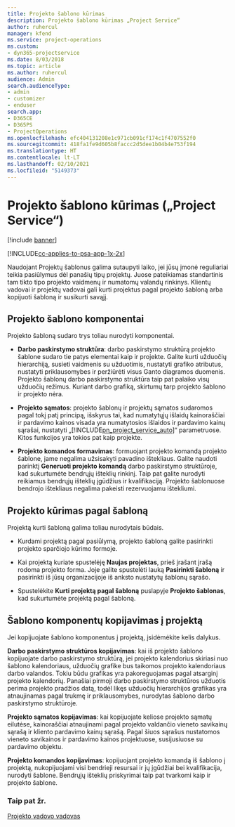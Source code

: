 ```yaml
---
title: Projekto šablono kūrimas
description: Projekto šablono kūrimas „Project Service“
author: ruhercul
manager: kfend
ms.service: project-operations
ms.custom:
- dyn365-projectservice
ms.date: 8/03/2018
ms.topic: article
ms.author: ruhercul
audience: Admin
search.audienceType:
- admin
- customizer
- enduser
search.app:
- D365CE
- D365PS
- ProjectOperations
ms.openlocfilehash: efc404131208e1c971cb091cf174c1f4707552f0
ms.sourcegitcommit: 418fa1fe9d605b8faccc2d5dee1b04b4e753f194
ms.translationtype: HT
ms.contentlocale: lt-LT
ms.lasthandoff: 02/10/2021
ms.locfileid: "5149373"
---
```

# <a name="create-a-project-template-project-service"></a>Projekto šablono kūrimas („Project Service“)

[!include [banner](../includes/psa-now-project-operations.md)]

[!INCLUDE[cc-applies-to-psa-app-1x-2x](../includes/cc-applies-to-psa-app-1x-2x.md)]

Naudojant Projektų šablonus galima sutaupyti laiko, jei jūsų įmonė reguliariai teikia pasiūlymus dėl panašių tipų projektų. Juose pateikiamas standartinis tam tikto tipo projekto vaidmenų ir numatomų valandų rinkinys. Klientų vadovai ir projektų vadovai gali kurti projektus pagal projekto šabloną arba kopijuoti šabloną ir susikurti savąjį.  
  
## <a name="components-of-project-template"></a>Projekto šablono komponentai
 Projekto šabloną sudaro trys toliau nurodyti komponentai.  
  
- **Darbo paskirstymo struktūra**: darbo paskirstymo struktūrą projekto šablone sudaro tie patys elementai kaip ir projekte. Galite kurti užduočių hierarchiją, susieti vaidmenis su užduotimis, nustatyti grafiko atributus, nustatyti priklausomybes ir peržiūrėti visus Ganto diagramos duomenis. Projekto šablonų darbo paskirstymo struktūra taip pat palaiko visų užduočių režimus. Kuriant darbo grafiką, skirtumų tarp projekto šablono ir projekto nėra.  
  
- **Projekto sąmatos**: projekto šablonų ir projektų sąmatos sudaromos pagal tokį patį principą, išskyrus tai, kad numatytųjų išlaidų kainoraščiai ir pardavimo kainos visada yra numatytosios išlaidos ir pardavimo kainų sąrašai, nustatyti „[!INCLUDE[pn_project_service_auto](../includes/pn-project-service-auto.md)]“ parametruose. Kitos funkcijos yra tokios pat kaip projekte.  
  
- **Projekto komandos formavimas**: formuojant projekto komandą projekto šablone, jame negalima užsisakyti pavadino ištekliaus. Galite naudoti parinktį **Generuoti projekto komandą** darbo paskirstymo struktūroje, kad sukurtumėte bendrųjų išteklių rinkinį. Taip pat galite nurodyti reikiamus bendrųjų išteklių įgūdžius ir kvalifikaciją. Projekto šablonuose bendrojo ištekliaus negalima pakeisti rezervuojamu ištekliumi.  
  
## <a name="create-a-project-from-a-template"></a>Projekto kūrimas pagal šabloną  
 Projektą kurti šabloną galima toliau nurodytais būdais.  
  
-   Kurdami projektą pagal pasiūlymą, projekto šabloną galite pasirinkti projekto sparčiojo kūrimo formoje.  
  
-   Kai projektą kuriate spustelėję **Naujas projektas**, prieš įrašant įrašą rodoma projekto forma. Joje galite spustelėti lauką **Pasirinkti šabloną** ir pasirinkti iš jūsų organizacijoje iš anksto nustatytų šablonų sąrašo.  
  
-   Spustelėkite **Kurti projektą pagal šabloną** puslapyje **Projekto šablonas**, kad sukurtumėte projektą pagal šabloną.  
  
## <a name="copying-components-of-a-template-to-a-project"></a>Šablono komponentų kopijavimas į projektą  
 Jei kopijuojate šablono komponentus į projektą, įsidėmėkite kelis dalykus.  
  
 **Darbo paskirstymo struktūros kopijavimas**: kai iš projekto šablono kopijuojate darbo paskirstymo struktūrą, jei projekto kalendorius skiriasi nuo šablono kalendoriaus, užduočių grafike bus taikomos projekto kalendoriaus darbo valandos. Tokiu būdu grafikas yra pakoreguojamas pagal atsarginį projekto kalendorių. Panašiai pirmoji darbo paskirstymo struktūros užduotis perima projekto pradžios datą, todėl likęs užduočių hierarchijos grafikas yra atnaujinamas pagal trukmę ir priklausomybes, nurodytas šablono darbo paskirstymo struktūroje.  
  
 **Projekto sąmatos kopijavimas**: kai kopijuojate keliose projekto sąmatų eilutėse, kainoraščiai atnaujinami pagal projekto valdančio vieneto savikainų sąrašą ir kliento pardavimo kainų sąrašą. Pagal šiuos sąrašus nustatomos vieneto savikainos ir pardavimo kainos projektuose, susijusiuose su pardavimo objektu.  
  
 **Projekto komandos kopijavimas**: kopijuojant projekto komandą iš šablono į projektą, nukopijuojami visi bendrieji resursai ir jų įgūdžiai bei kvalifikacija, nurodyti šablone. Bendrųjų išteklių priskyrimai taip pat tvarkomi kaip ir projekto šablone.  
  
### <a name="see-also"></a>Taip pat žr.  
 [Projekto vadovo vadovas](../psa/project-manager-guide.md)
